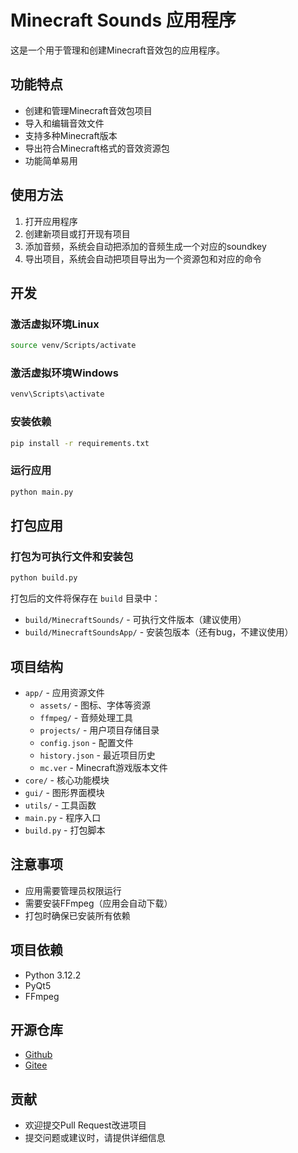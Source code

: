 # Minecraft Sounds 应用程序

这是一个用于管理和创建Minecraft音效包的应用程序。

## 功能特点

- 创建和管理Minecraft音效包项目
- 导入和编辑音效文件
- 支持多种Minecraft版本
- 导出符合Minecraft格式的音效资源包
- 功能简单易用

## 使用方法

1. 打开应用程序
2. 创建新项目或打开现有项目
3. 添加音频，系统会自动把添加的音频生成一个对应的soundkey
4. 导出项目，系统会自动把项目导出为一个资源包和对应的命令

## 开发

### 激活虚拟环境Linux

```bash
source venv/Scripts/activate
```

### 激活虚拟环境Windows

```bash
venv\Scripts\activate
```

### 安装依赖

```bash
pip install -r requirements.txt
```

### 运行应用

```bash
python main.py
```

## 打包应用

### 打包为可执行文件和安装包

```bash
python build.py
```

打包后的文件将保存在 `build` 目录中：

- `build/MinecraftSounds/` - 可执行文件版本（建议使用）
- `build/MinecraftSoundsApp/` - 安装包版本（还有bug，不建议使用）

## 项目结构

- `app/` - 应用资源文件
  - `assets/` - 图标、字体等资源
  - `ffmpeg/` - 音频处理工具
  - `projects/` - 用户项目存储目录
  - `config.json` - 配置文件
  - `history.json` - 最近项目历史
  - `mc.ver` - Minecraft游戏版本文件
- `core/` - 核心功能模块
- `gui/` - 图形界面模块
- `utils/` - 工具函数
- `main.py` - 程序入口
- `build.py` - 打包脚本

## 注意事项

- 应用需要管理员权限运行
- 需要安装FFmpeg（应用会自动下载）
- 打包时确保已安装所有依赖

## 项目依赖

- Python 3.12.2
- PyQt5
- FFmpeg

## 开源仓库

- [Github](https://github.com/al01cn/MinecraftSounds)
- [Gitee](https://gitee.com/al01/MinecraftSounds)

## 贡献

- 欢迎提交Pull Request改进项目
- 提交问题或建议时，请提供详细信息